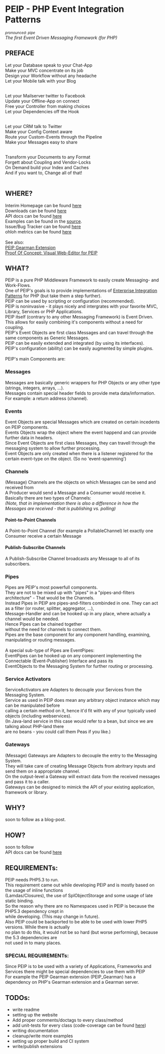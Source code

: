 <h1>PEIP - PHP Event Integration Patterns</h1>
<small><em>pronounced: pipe</em></small><br>
<em>The first Event Driven Messaging Framework (for PHP)</em>
<h2>PREFACE</h2>
Let your Database speak to your Chat-App<br>
Make your MVC concentrate on its job<br>
Design your Workflow without any headache<br>
Let your Mobile talk with your Blog<br><br>

Let your Mailserver twitter to Facebook<br>
Update your Offline-App on connect<br>
Free your Controller from making choices<br>
Let your Dependencies off the Hook<br><br>

Let your CRM talk to Twitter<br>
Make your Config Context aware<br>
Route your Custom-Events through the Pipeline<br>
Make your Messages easy to share<br><br>

Transform your Documents to any Format<br>
Forgett about Coupling and Vendor-Locks<br>
On Demand build your Index and Caches<br>
And if you want to, Change all of that!<br><br>

<h2>WHERE?</h2>
Interim Homepage can be found <a href="http://tidal.github.com/PEIP/">here</a><br>
Downloads can be found <a href="http://github.com/tidal/PEIP/downloads">here</a><br>
API docs can be found <a href="http://tidal.github.com/PEIP/docs/api/latest/classes.html">here</a><br>
Examples can be found in the <a href="http://github.com/tidal/PEIP/tree/master/examples/">source</a>.<br>
Issue/Bug Tracker can be found <a href="http://tidal.lighthouseapp.com/projects/50364-peip/tickets">here</a><br>
ohloh metrics can be found <a href="http://www.ohloh.net/p/peip">here</a><br><br>
See also:<br>
<a href="http://github.com/tidal/PEIP_Gearman">PEIP Gearman Extension</a><br>
<a href="http://github.com/tidal/PEIP-Editor">Proof Of Concept: Visual Web-Editor for PEIP</a><br>

<h2>WHAT?</h2>

PEIP is a pure PHP Middleware Framework to easily create Messaging- and Work-Flows.<br>
One of PEIP's goals is to provide implementations of <a href="http://www.eaipatterns.com/eaipatterns.html">Enterprise Integration Patterns</a> for PHP (but take them a step further).<br>
PEIP can be used by scripting or configuration (recommended).<br>
PEIP is noninvasive - it plays nicely and intergrates with your favorite MVC, Library, Services or PHP Applications.<br> 
PEIP itself (contrary to any other Messaging Framework) is Event Driven. This allows for easily combining it's components without a need for coupling.<br> 
PEIP's Event Objects are first class Messages and can travel through the same components as Generic Messages.<br> 
PEIP can be easily extended and integrated (by using its interfaces).<br>
PEIP's configuration (ability) can be easily augmented by simple plugins.<br><br>
PEIP's main Components are:<br>
<h3>Messages</h3>
Messages are basically generic wrappers for PHP Objects or any other type (strings, integers, arrays, ...).<br>
Messages contain special header fields to provide meta data/information. For example: a return address (channel).
<h3>Events</h3>
Event Objects are special Messages which are created on certain incedents on PEIP components.<br>
Events Objects wrap the object where the event happend and can provide further data in headers.<br>
Since Event Objects are first class Messages, they can travell through the messaging system to allow further processing.<br>
Event Objects are only created when there is a listener registered for the certain event-type on the object. (So no 'event-spamming')
<h3>Channels</h3>
(Message) Channels are the objects on which Messages can be send and received from<br>
A Producer would send a Message and a Consumer would receive it.<br>
Basically there are two types of Channels:<br>
<em>(Note, that in implementation there is also a difference in how the Messages are received - that is publishing vs. polling)</em>
<h4>Point-to-Point Channels</h4>
A Point-to-Point Channel (for example a PollableChannel) let exactly one Consumer receive a certain Message<br>
<h4>Publish-Subscribe Channels</h4>
A Publish-Subscribe Channel broadcasts any Message to all of its subscribers.  
<h3>Pipes</h3>
Pipes are PEIP's most powerfull components.<br>
They are not to be mixed up with "pipes" in a "pipes-and-filters architecture" - That would be the Channels.<br>
Instead Pipes in PEIP are pipes-and-filters combinded in one. They can act as a filter (or router, splitter, aggregator, ...),<br>
Message-Handler and can be hooked up in any place, where actually a channel would be needed.<br> Hence Pipes can be chained together<br>
without the need for channels to connect them.<br>
Pipes are the base component for any component handling, examining, manipulating or routing messages.<br><br>
A special sub-type of Pipes are EventPipes:<br>
EventPipes can be hooked up on any component implementing the Connectable (Event-Publisher) Interface and pass its <br>
EventObjects to the Messaging System for further routing or processing.
<h3>Service Activators</h3>
ServiceActivators are Adapters to decouple your Services from the Messaging System.<br> 
Service as used in PEIP does mean any arbitrary object instance which may can be manipulated before<br>
calling a certain method on it, hence it'd fit with any of your typically used objects (including webservices). <br>
(In Java-land service in this case would refer to a bean, but since we are talking about PHP-land there <br>
are no beans - you could call them Peas if you like.) 
<h3>Gateways</h3>
(Message) Gateways are Adapters to decouple the entry to the Messaging System.<br>
They will take care of creating Message Objects from abritrary inputs and send them on a appropriate channel.<br>
On the output-level a Gateway will extract data from the received messages and pass it to a caller.<br>
Gateways can be designed to mimick the API of your existing application, framework or library.   

<h2>WHY?</h2>

soon to follow as a blog-post.

<h2>HOW?</h2>

soon to follow<br>
API docs can be found <a href="http://tidal.github.com/PEIP/docs/api/latest/classes.html">here</a>

<h2>REQUIREMENTs:</h2>
PEIP needs PHP5.3 to run.<br>
This requirement came out while developing PEIP and is mostly based on the usage of inline functions<br>
(Lamdas/Closures), the use of SplObjectStorage and some usage of late static binding.<br>
So the reason why there are no Namespaces used in PEIP is because the PHP5.3 dependency crept in <br>
while developing. (This may change in future).<br>
Also PEIP could be backported to be able to be used with lower PHP5 versions. While there is actually<br>
no plan to do this, it would not be so hard (but worse performing), because the 5.3 dependencies are <br>
not used in to many places.     
<h3>SPECIAL REQUIREMENTs:</h3>
Since PEIP is to be used with a variety of Applications, Frameworks and Services there might be special
dependencies to use them with PEIP<br>
For example the PEIP Gearman extension (PEIP_Gearman) has a dependency on PHP's Gearman extension and a Gearman server.


<h2>TODOs:</h2>
<ul>
<li>write readme</li>
<li>setting up the website</li>
<li>Add proper comments/doctags to every class/method</li>
<li>add unit-tests for every class (code-coverage can be found <a href="http://tidal.github.com/PEIP/docs/tests/coverage/">here</a>)</li>
<li>writing documentation</li>
<li>cleanup/write more examples</li>
<li>setting up proper build and CI system</li>
<li>write/publish extensions</li>
</ul>





